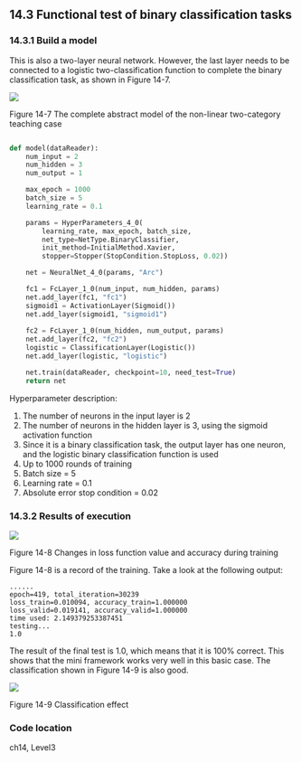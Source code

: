 <!--Copyright © Microsoft Corporation. All rights reserved.
  适用于[License](https://github.com/Microsoft/ai-edu/blob/master/LICENSE.md)版权许可-->

## 14.3 Functional test of binary classification tasks

### 14.3.1 Build a model

This is also a two-layer neural network. However, the last layer needs to be connected to a logistic two-classification function to complete the binary classification task, as shown in Figure 14-7.

![](https://aiedugithub4a2.blob.core.windows.net/a2-images/Images/14/ch10_net.png)

Figure 14-7 The complete abstract model of the non-linear two-category teaching case

```Python

def model(dataReader):
    num_input = 2
    num_hidden = 3
    num_output = 1

    max_epoch = 1000
    batch_size = 5
    learning_rate = 0.1

    params = HyperParameters_4_0(
        learning_rate, max_epoch, batch_size,
        net_type=NetType.BinaryClassifier,
        init_method=InitialMethod.Xavier,
        stopper=Stopper(StopCondition.StopLoss, 0.02))

    net = NeuralNet_4_0(params, "Arc")

    fc1 = FcLayer_1_0(num_input, num_hidden, params)
    net.add_layer(fc1, "fc1")
    sigmoid1 = ActivationLayer(Sigmoid())
    net.add_layer(sigmoid1, "sigmoid1")
    
    fc2 = FcLayer_1_0(num_hidden, num_output, params)
    net.add_layer(fc2, "fc2")
    logistic = ClassificationLayer(Logistic())
    net.add_layer(logistic, "logistic")

    net.train(dataReader, checkpoint=10, need_test=True)
    return net
```

Hyperparameter description: 

1. The number of neurons in the input layer is 2
2. The number of neurons in the hidden layer is 3, using the sigmoid activation function
3. Since it is a binary classification task, the output layer has one neuron, and the logistic binary classification function is used
4. Up to 1000 rounds of training
5. Batch size = 5
6. Learning rate = 0.1
7. Absolute error stop condition = 0.02  

### 14.3.2 Results of execution

![](https://aiedugithub4a2.blob.core.windows.net/a2-images/Images/14/ch10_loss.png)

Figure 14-8 Changes in loss function value and accuracy during training

Figure 14-8 is a record of the training. Take a look at the following output:

```
......
epoch=419, total_iteration=30239
loss_train=0.010094, accuracy_train=1.000000
loss_valid=0.019141, accuracy_valid=1.000000
time used: 2.149379253387451
testing...
1.0
```

The result of the final test is 1.0, which means that it is 100% correct. This shows that the mini framework works very well in this basic case. The classification shown in Figure 14-9 is also good. 

![](https://aiedugithub4a2.blob.core.windows.net/a2-images/Images/14/ch10_result.png)

Figure 14-9 Classification effect

### Code location 

ch14, Level3
